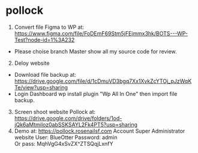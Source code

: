 # pollock

1. Convert file Figma to WP at: https://www.figma.com/file/FoDEmF69Stm5jFEjmmx3hk/BOTS---WP-Test?node-id=1%3A232 
- Please choise branch Master show all my source code for review.
2. Deloy website
 - Download file backup at: https://drive.google.com/file/d/1cDmuVD3bgq7Xx1XvkZcYTOj_pJzWqKTe/view?usp=sharing
 - Login Dashboard wp install plugin "Wp All In One" then import file backup. 
3. Screen shoot website Pollock at: https://drive.google.com/drive/folders/1od-jQk6aMtmiloz0abSSKSAYL2Fk4PT5?usp=sharing
4. Demo at: https://pollock.rosenailsf.com
Account Super Administrator website
 User: BlueOtter
 Password: admin  
 Or pass: MqhVgG4xSvZX^ZTSQqjLxnfY
